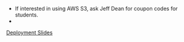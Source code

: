  - If interested in using AWS S3, ask Jeff Dean for coupon codes for students.
 - 
 [Deployment Slides](https://docs.google.com/presentation/d/1RSTWGJ0UB9ediyX4x5gPvK_t-7kSxcpQklMpE6AZRXE/edit?usp=sharing)